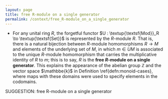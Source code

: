 ```yaml
---
layout: page
title: free R-module on a single generator
permalink: /context/free_R-module_on_a_single_generator
---
```

-  For any unital ring $R$, the forgetful functor $U : \textup{\textsf{Mod}}_R \to \textup{\textsf{Set}}$ is represented by the $R$-module $R$. That is, there is a natural bijection between $R$-module homomorphisms $R \to M$ and elements of the underlying set of $M$, in which $m \in UM$ is associated to the unique $R$-module homomorphism that carries the multiplicative identity of $R$ to $m$; this is to say, $R$ is the **free $R$-module on a single generator**. This explains the appearance of the abelian group $\mathbb{Z}$ and the vector space $\mathbbe{k}$ in Definition \ref{defn:monoid-cases}, where maps with these domains were used to specify elements in the codomains.

SUGGESTION: free R-module on a single generator